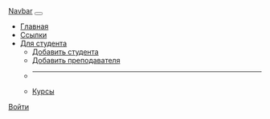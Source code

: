 <!DOCTYPE html>
<html lang="en">

<head>
    <meta charset="UTF-8">
    <meta http-equiv="X-UA-Compatible" content="IE=edge">
    <meta name="viewport" content="width=device-width, initial-scale=1.0">
    <!-- CSS only -->
    <link href="https://cdn.jsdelivr.net/npm/bootstrap@5.2.1/dist/css/bootstrap.min.css" rel="stylesheet" integrity="sha384-iYQeCzEYFbKjA/T2uDLTpkwGzCiq6soy8tYaI1GyVh/UjpbCx/TYkiZhlZB6+fzT" crossorigin="anonymous">
    <link href="style/style.css" rel="stylesheet">
    <title>Student Management System</title>
</head>
<body>
        <nav class="navbar navbar-expand-lg bg-dark">
        <div class="container">
            <a class="text-white navbar-brand" href="#">Navbar</a>
            <button class="navbar-toggler" type="button" data-bs-toggle="collapse" data-bs-target="#navbarSupportedContent" aria-controls="navbarSupportedContent" aria-expanded="false" aria-label="Toggle navigation">
            <span class="navbar-toggler-icon"></span>
            </button>
            <div class="collapse navbar-collapse" id="navbarSupportedContent">
            <ul class="navbar-nav me-auto mb-2 mb-lg-0">
                <li class="nav-item">
                <a class="nav-link active text-white" aria-current="page" href="#">Главная</a>
                </li>
                <li class="nav-item">
                <a class="nav-link text-white" href="#">Ссылки</a>
                </li>
                <li class="nav-item dropdown">
                <a class="nav-link dropdown-toggle text-white" href="#" role="button" data-bs-toggle="dropdown" aria-expanded="false">
                    Для студента
                </a>
                <ul class="dropdown-menu">
                    <li><a class="dropdown-item" href="#">Добавить студента</a></li>
                    <li><a class="dropdown-item" href="#">Добавить преподавателя</a></li>
                    <li><hr class="dropdown-divider"></li>
                    <li><a class="dropdown-item" href="#">Курсы</a></li>
                </ul>
                </li>
            </ul>
                <a href="login.php" type="button" class="btn btn-primary">Войти</a>
            </div>
        </div>
        </nav>
    <!-- JavaScript Bundle with Popper -->
<script src="https://cdn.jsdelivr.net/npm/bootstrap@5.2.1/dist/js/bootstrap.bundle.min.js" integrity="sha384-u1OknCvxWvY5kfmNBILK2hRnQC3Pr17a+RTT6rIHI7NnikvbZlHgTPOOmMi466C8" crossorigin="anonymous"></script>
</body>
</html>
